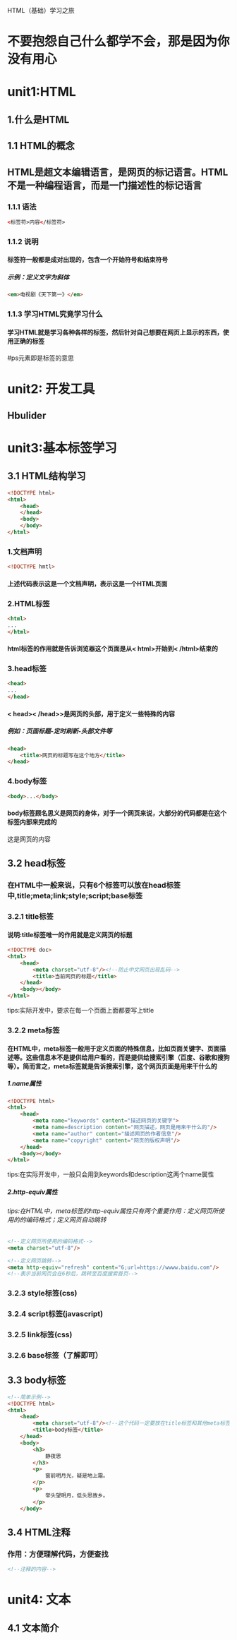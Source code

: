 HTML（基础）学习之旅

# 不要抱怨自己什么都学不会，那是因为你没有用心

# unit1:HTML

## 1.什么是HTML

## 1.1 HTML的概念

## HTML是超文本编辑语言，是网页的标记语言。HTML不是一种编程语言，而是一门描述性的标记语言

### 1.1.1 语法

```html
<标签符>内容</标签符>
```

### 1.1.2 说明

#### 标签符一般都是成对出现的，包含一个开始符号和结束符号

##### 示例：定义文字为斜体

```html
<em>电视剧《天下第一》</em>
```

### 1.1.3 学习HTML究竟学习什么

#### 学习HTML就是学习各种各样的标签，然后针对自己想要在网页上显示的东西，使用正确的标签

#ps元素即是标签的意思

# unit2: 开发工具

## Hbulider

# unit3:基本标签学习

## 3.1 HTML结构学习

```html
<!DOCTYPE html>
<html>
    <head>
    </head>
    <body>
    </body>
</html>
```

### 1.文档声明

```html
<!DOCTYPE hmtl>
```

#### 上述代码表示这是一个文档声明，表示这是一个HTML页面

### 2.HTML标签

```html
<html>
...
</html>
```

#### html标签的作用就是告诉浏览器这个页面是从< html>开始到< /html>结束的

### 3.head标签

```html
<head>
...
</head>
```

#### < head>< /head>>是网页的头部，用于定义一些特殊的内容

##### 例如：页面标题-定时刷新-头部文件等

```html
<head>
    <title>网页的标题写在这个地方</title>
</head>
```

### 4.body标签

```html
<body>...</body>
```

#### body标签顾名思义是网页的身体，对于一个网页来说，大部分的代码都是在这个标签内部来完成的

<!DOCTYPE html>
<html>
    <head>
    	<meta charset="utf-8"/>
        <title>这是网页的标题部分</title>
    </head>
    <body>
        <p>这是网页的内容</p>
    </body>
</html>

## 3.2 head标签

### 在HTML中一般来说，只有6个标签可以放在head标签中,title;meta;link;style;script;base标签

### 3.2.1 title标签

#### 说明:title标签唯一的作用就是定义网页的标题

```html
<!DOCTYPE doc>
<html>
    <head>
        <meta charset="utf-8"/><!--防止中文网页出现乱码-->
        <title>当前网页的标题</title>
    </head>
    <body></body>
</html>
```

tips:实际开发中，要求在每一个页面上面都要写上title

### 3.2.2 meta标签

#### 在HTML中，meta标签一般用于定义页面的特殊信息，比如页面关键字、页面描述等。这些信息本不是提供给用户看的，而是提供给搜索引擎（百度、谷歌和搜狗等）。简而言之，meta标签就是告诉搜索引擎，这个网页页面是用来干什么的

##### 1.name属性

```html
<!DOCTYPE html>
<html>
    <head>
        <meta name="keywords" content="描述网页的关键字">
        <meta name=description content="网页描述，网页是用来干什么的"/>
        <meta name="author" content="描述网页的作者信息"/>
        <meta name="copyright" content="网页的版权声明"/>
    </head>
    <body></body>
</html>
```

tips:在实际开发中，一般只会用到keywords和description这两个name属性

##### 2.http-equiv属性

###### tips:在HTML中，meta标签的http-equiv属性只有两个重要作用：定义网页所使用的的编码格式；定义网页自动跳转

```html
<!--定义网页所使用的编码格式-->
<meta charset="utf-8"/>
```

```html
<!--定义网页跳转-->
<meta http-equiv="refresh" content="6;url=https://wwww.baidu.com"/>
<!--表示当前网页会在6秒后，跳转至百度搜索首页-->
```

### 3.2.3 style标签(css)

### 3.2.4 script标签(javascript)

### 3.2.5 link标签(css)

### 3.2.6 base标签（了解即可）

## 3.3 body标签

```html
<!--简单示例-->
<!DOCTYPE html>
<html>
    <head>
        <meta charset="utf-8"/><!--这个代码一定要放在title标签和其他meta标签之前；这是为了放置网页出现乱码-->
        <title>body标签</title>
    </head>
    <body>
        <h3>
            静夜思
        </h3>
        <p>
            窗前明月光，疑是地上霜。
        </p>
        <p>
            举头望明月，低头思故乡。
        </p>
    </body>
```

## 3.4 HTML注释

### 作用：方便理解代码，方便查找

```html
<!--注释的内容-->
```

# unit4: 文本

## 4.1 文本简介
